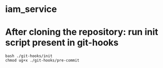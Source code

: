 # iam_service

# After cloning the repository: run init script present in git-hooks

```shell
bash ./git-hooks/init
chmod ug+x ./git-hooks/pre-commit
```
